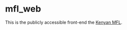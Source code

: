 # mfl_web
This is the publicly accessible front-end the [Kenyan MFL](https://github.com/MasterFacilityList/mfl_api).
